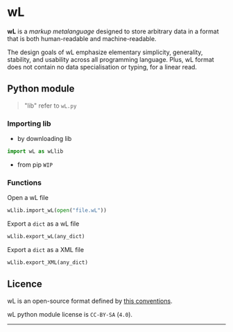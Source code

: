 # wL

**wL** is a *markup metalanguage* designed to store arbitrary data in a format that is both human-readable and machine-readable.

The design goals of wL emphasize elementary simplicity, generality, stability, and usability across all programming language.
Plus, wL format does not contain no data specialisation or typing, for a linear read.

## Python module

> "lib" refer to `wL.py`

### Importing lib
- by downloading lib
```python
import wL as wLlib
```
- from pip `WIP`

### Functions

Open a wL file
```python
wLlib.import_wL(open("file.wL"))
```
Export a `dict` as a wL file
```python
wLlib.export_wL(any_dict)
```
Export a `dict` as a XML file
```python
wLlib.export_XML(any_dict)
```

## Licence

wL is an open-source format defined by [this conventions](https://wilhelm43.notion.site/wL-027498635f0745c586c4beaf2e36f0a1). 

wL python module license is `CC-BY-SA` (`4.0`).

----
